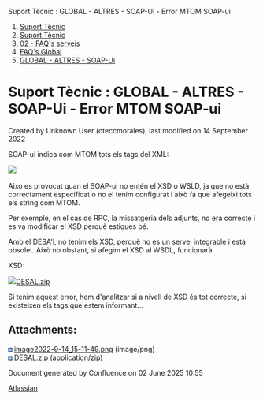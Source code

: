 Suport Tècnic : GLOBAL - ALTRES - SOAP-Ui - Error MTOM SOAP-ui  

1.  [Suport Tècnic](index.html)
2.  [Suport Tècnic](13893782.html)
3.  [02 - FAQ's serveis](26313393.html)
4.  [FAQ's Global](28705585.html)
5.  [GLOBAL - ALTRES - SOAP-Ui](GLOBAL---ALTRES---SOAP-Ui_41523727.html)

Suport Tècnic : GLOBAL - ALTRES - SOAP-Ui - Error MTOM SOAP-ui
==============================================================

Created by Unknown User (oteccmorales), last modified on 14 September 2022

SOAP-ui indica com MTOM tots els tags del XML:

![](attachments/77824444/77824445.png)

  

  

Això es provocat quan el SOAP-ui no entén el XSD o WSLD, ja que no està correctament especificat o no el tenim configurat i això fa que afegeixi tots els string com MTOM.

  

Per exemple, en el cas de RPC, la missatgeria dels adjunts, no era correcte i es va modificar el XSD perquè estigues bé.

  

Amb el DESA'l, no tenim els XSD, perquè no es un servei integrable i està obsolet. Això no obstant, si afegim el XSD al WSDL, funcionarà. 

XSD:

[![](download/resources/com.atlassian.confluence.plugins.confluence-view-file-macro:view-file-macro-resources/images/placeholder-medium-zip.png)DESAL.zip](/download/attachments/77824444/DESAL.zip?version=1&modificationDate=1663161617449&api=v2)

  

Si tenim aquest error, hem d'analitzar si a nivell de XSD és tot correcte, si existeixen els tags que estem informant...

Attachments:
------------

![](images/icons/bullet_blue.gif) [image2022-9-14\_15-11-49.png](attachments/77824444/77824445.png) (image/png)  
![](images/icons/bullet_blue.gif) [DESAL.zip](attachments/77824444/77824446.zip) (application/zip)  

Document generated by Confluence on 02 June 2025 10:55

[Atlassian](http://www.atlassian.com/)